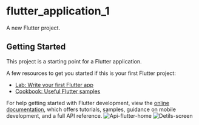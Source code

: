 # flutter_application_1

A new Flutter project.

## Getting Started

This project is a starting point for a Flutter application.

A few resources to get you started if this is your first Flutter project:

- [Lab: Write your first Flutter app](https://docs.flutter.dev/get-started/codelab)
- [Cookbook: Useful Flutter samples](https://docs.flutter.dev/cookbook)

For help getting started with Flutter development, view the
[online documentation](https://docs.flutter.dev/), which offers tutorials,
samples, guidance on mobile development, and a full API reference.
![Api-flutter-home](https://user-images.githubusercontent.com/87585934/181624066-fb7491bc-d69d-4526-8056-88e504bdc3ef.jpg)
![Detils-screen](https://user-images.githubusercontent.com/87585934/181624075-80934d20-2d4d-4005-bc39-7ace8120b065.jpg)
